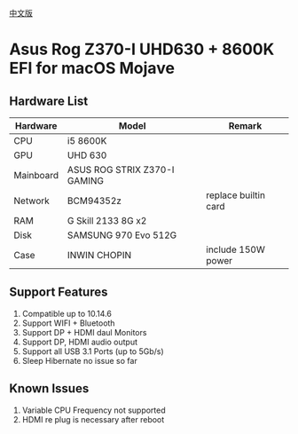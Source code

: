 [中文版](./README_CN.MD)
# Asus Rog Z370-I UHD630 + 8600K EFI for macOS Mojave

## Hardware List

| Hardware  | Model                        | Remark               |
|-----------|------------------------------|----------------------|
| CPU       | i5 8600K                     |                      |
| GPU       | UHD 630                      |                      |
| Mainboard | ASUS ROG STRIX Z370-I GAMING |                      |
| Network   | BCM94352z                    | replace builtin card |
| RAM       | G Skill 2133 8G x2           |                      |
| Disk      | SAMSUNG 970 Evo 512G         |                      |
| Case      | INWIN CHOPIN                 | include 150W power   |

## Support Features

1. Compatible up to 10.14.6
2. Support WIFI + Bluetooth
3. Support DP + HDMI daul Monitors
4. Support DP, HDMI audio output
5. Support all USB 3.1 Ports (up to 5Gb/s)
6. Sleep Hibernate no issue so far

## Known Issues

1. Variable CPU Frequency not supported
2. HDMI re plug is necessary after reboot